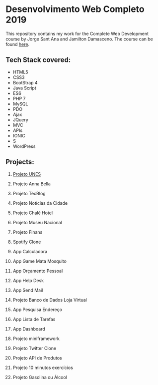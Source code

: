 # Desenvolvimento Web Completo 2019

This repository contains my work for the Complete Web Development course by Jorge Sant Ana and Jamilton Damasceno. The course can be found [here](http://udemy.com/web-completo/).

## Tech Stack covered:

 - HTML5 
 - CSS3 
 - BootStrap 4 
 - Java Script 
 - ES6 
 - PHP 7 
 - MySQL 
 - PDO 
 - Ajax
 - JQuery
 - MVC 
 - APIs 
 - IONIC 
 - S
 - WordPress

## Projects:

 1. [Projeto UNES](https://github.com/ivelisousa/Desenvolvimento-Web-Completo-2019/tree/master/1%20-%20Projeto%20UNES)
 
 3. Projeto Anna Bella
 4. Projeto TecBlog
 5. Projeto Notícias da Cidade
 6. Projeto Chalé Hotel
 7. Projeto Museu Nacional
 8. Projeto Finans
 9. Spotify Clone
 10. App Calculadora
 11. App Game Mata Mosquito
 12. App Orçamento Pessoal
 13. App Help Desk
 14. App Send Mail
 15. Projeto Banco de Dados Loja Virtual
 16. App Pesquisa Endereço
 17. App Lista de Tarefas
 18. App Dashboard
 19. Projeto miniframework
 20. Projeto Twitter Clone
 21. Projeto API de Produtos
 22. Projeto 10 minutos exercícios
 23. Projeto Gasolina ou Álcool
